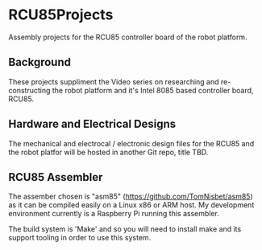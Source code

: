 # RCU85Projects
Assembly projects for the RCU85 controller board of the robot platform.

## Background
These projects suppliment the Video series on researching and re-constructing the robot platform and it's Intel 8085 based controller board, RCU85.

## Hardware and Electrical Designs
The mechanical and electrocal / electronic design files for the RCU85 and the robot platfor will be hosted in another Git repo, title TBD.

## RCU85 Assembler
The assember chosen is "asm85" (https://github.com/TomNisbet/asm85) as it can be compiled easily on a Linux x86 or ARM host. My development environment currently is a Raspberry Pi running this assembler.

The build system is 'Make' and so you will need to install make and its support tooling in order to use this system.


